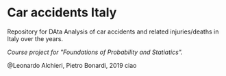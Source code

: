 # Car accidents Italy

Repository for DAta Analysis of car accidents and related injuries/deaths in Italy over the years.

_Course project for "Foundations of Probability and Statiatics"._

@Leonardo Alchieri, Pietro Bonardi, 2019
ciao
